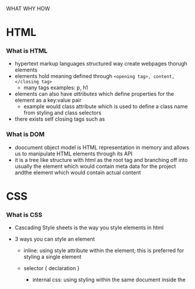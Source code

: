 WHAT
WHY
HOW

# HTML

### What is HTML

- hypertext markup languages structured way create webpages thorugh elements
- elements hold meaning defined through `<opening tag>, content, </closing tag>`
  - many tags examples: p, h1
- elements can also have _attributes_ which define properties for the element as a key:value pair
  - example would class attribute which is used to define a class name from styling and class selectors
- there exists self closing tags such as <br/>

### What is DOM

- doocument object model is HTML representation in memory and allows us to manipulate HTML elements through its API
- it is a tree like structure with html as the root tag and branching off into usually the <head> element which would contain meta data for the project andthe <body> element which would contain actual content

# CSS

### What is CSS

- Cascading Style sheets is the way you style elements in html
- 3 ways you can style an element

  - inline: using style attribute within the element; this is preferred for styling a single element

  - selector { declaration }
    - internal css: using styling within the same document inside the <style> tag within the head; ideal for styling multiple elements of similar styles
    - external css: <link> tag within the head to link to an external style sheet using href attribute to specify the file; ideal for styling the same elements of a similar styling thorugh multiple documents or having a paritcular theme

### Selectors

    - how you pick what you want to style in an internal / external css
    - elements selector directly pick elements
    - class selector using . to select elements was the attribute class of the same name (better for multiple elements)
    - id selector using # to select a specfic element with a unique id
    - grouping multiple selectors using commas
    - parent child selector using space
    - many more...

### box model

    - every elements encapsulated by the box model that allows them to allign
    - Content: inner most layer with content
    - Padding: space between content and border
    - Border: border around content
    - Margin: space between border and next element

# Javascript

### What is JavaScript

- Dynamic and weakly typed language used mainly to implement dynamic features on webpages
- variables are dynamic and weakly typed: data type can change over runtime and dont require typing
- javascript can be run outside of the browser environment using Node.js with a package manager such as npm

### Event Propagation

- bubbling: events propagated inner to outer (enabled by default)
- capturing: events propagated outer to inner

### Asynchronous Programming

- execution of code can run simultaneously and isn't dependent on another
- Promise: method that will produce a result in some time
  - "Pending": method processing
  - "Fufiled": successful
  - "rejected": failure

```javascript
let promise = new Promise(function(resolve, reject)) {
    // logic resulting in successful
    resolve(...);

    // logic resulitng in error
    reject(...);
}
```

- consuming a promise using then(handleSuccess, handleError)

```javascript
promise.then(
    function(result) { /* handle success result */}
    function(error) { /* handle error result */}
);
```

- can use async and await to wrap promises
  - async function: creates function that returns a promise
  - await keywork inside async function used to make program wait until execution of function finishes before continuing
  ```javascript
  async function fetchData() {
    try {
      const response = await fetch(url);
      const data = await response.json();
    } catch (error) {}
  }
  ```

# TypeScript

- javascript extension with added ruling
- static/strongly typed
  - annotated with :type
    `let x: number = 5;`
  - implicitly type inference auto assigns type
- typescript compiles ts into js using tsc
- interface support as well (none in js)

### why use?

- accustomed to strongly typed languages (java, etc.)
- OOP
- type checking to ensure correctly working large databases

# React

- library to create front-end UI and has many importable libraries

### Component based architecture

- unit of reusable code encompassing rendering and logic
- single reponsiblity principle: each componany has singular responsibility
- class-based (outdated) and functional-based components
  - class extends React.Component and returns render() and uses lifecycle methods to manage state
  - function returns html and hooks for state management
- JSX - JavaScript XML: syntax extension to produce react elmeents which allows JS with HTML
  - babel compiles JSX into JS

### Virtual DOM

- reconiliation: virtual DOM (virtual lightweight copy DOM) synchornizes the actual DOM when necessary (state changes)
- improving performance greatly (less overhead calls to server)

### Navigation

- react swaps preloaded content onto single HTML page to give illusion of navigation
- react dom router creates navigation between different views
- browserrouter, routes, route
- cons: everything must be loaded first and doesn't perform well on SEO

### props

- properties passed as paramters from parent to child component and can be accessed thourgh destructuring the prop

### hooks

- functions to add behavior and start with use
- useState()
- useEffect()









WHAT
WHY
HOW

# Questions

## HTML

- what is HTML
  - hyper text mark up language is a structured way create webpages thorugh elements
  - DOM - Document Object Model is a tree like structure in memory that tells the browser how to render HTML webpage
    - format of HTML is root HTML with children of head (meta data) and body (content) tag
- what are tags

  - everything in HTML defined by elements defined by content enclosed by opening and closing tags that determine what purpose of content
  - tags are _nested_ within each other in parent child tree structure
    HTML -> DOM
    tag -> Element

- what are attributes
  - specific properties that give additional information about element using propery value pairs specified inside the tag
  - global attributes - ID, class, name, style
  - element specific attributes - type, placeholder, value, etc.
  - schema - published template that defines how these tags and attribute and determine whats right and go with specifics

## CSS

- how do we add in styling
  - use css to create styles for a web page
  - inline - in the element, internal - in the document in `<style>` under `<head>`, external - link to extenral css files
  - uses selectors to select who were applying the styling to and what styling of key value pairs
- what are some of the selectors
  - element selector - applies to specific element name
  - class selector (.) - applies to elements w/ attributes of same class name
  - id selector (#) - applies to a element w/ attributes with the same unique id
  - universal selector (\*) - everything
  - pseudo selector (:event) - based on specific events like hover
  - grouping selector (,) - multiple selectors
  - child (space)
- how do we styling
  - declaration of key value pairs

## JavaScript / TypeScript

What is it

- language that is mainly for web development and brings behavior allowing our webpage to be more dynamic
- DOM manipulation
- Why
  - behavior / event manipulation and more complex in HTML

what is Node.js

- allows javascript to be run outside of the web
- node takes interpreter out of the browser (v8) and allows us to interpret js from outside browser

important aspects

- webdevelopment and BEHAVIOR
- dyanmically and loosely typed language
- interpreted - goes line by line
  - as opposed to compiled where its compiled into byte code before running
- multi-pardigm - functional, oop, modular
- high level languages
  - abstracted away from hardware
  - as opposed to low level - deal closely with hardware (memory, etc.)

origin

- main very quickly in a week
- nothing to do with java - rebranded because java was popular

dynamic typing

- we dont need to explicitly define the type of the vaiable during declaration
- variable type could change over the runtime
- type coercion
  - constantly changing type implicitly

Scopes - where a variable exists and how long it persists

- global scope - declared outside of the function and can be used anywhere
- function scope - declared inside a function and only exists in execution of the function
- block scope - declared only inside a particular block {}

Closures

- lexical - access to variables outside of its defined scope
- closures can remember a variable outside of its scope even after the outer scope finishes executing (lexical binding keeps a copy of the variable)
- example usage: react props - components(props) with lexical binding to variables outside of its component

var vs let vs const

- var hoists variable decalration to the top - leaking out of scope - shouldn't be used modern days
- let variable declaration is defined specifically in its scope
- let and const (not reassignable) are blocked scope

testing equality

- === -> strict matches type and value 1==="1" -> false
- == -> just needs to match value 1 == "1" -> true

creating object
- JS Object notation
  - { } with key value pairs of property: "propertyValue"
  ```javascript
  let obj = {
    propety1: "property1Value",
    propety2: "property2Value"
  }
  ```
-  can nest objects inside object as well 

OOP
- classes syntax
  - constructor keyword
  - get and set keywords 
```javascript
class className() {

  constructor(name) {
    this.name = name;
  }
  get name(){
    return this.name;
  }
}
```

callback function
- function that is passed in as a parameter to another function with intention of execution later

types
- string, number, boolean, null, undefined, NaN, object, 
- typeof operator used to find type of something
- typeof function = object
- typeof array = object
  - js array is wrapper abstraction over array
  - arrays are contiguous in memory
  - dynamic (can change size)
- Truthy and Falsy
  - general representation for different types of true or false
  - False -> 0, "", null, false, ...

enhanced forloops loops
- for (const x of arr)
  - iterates over the value/object
- for (const x in arr)
  - iterates over the index

DOM manipulation
- js API to manipulate the DOM directly
- document.ge

typescript
- strongly typed javascript
- variable typed using :type after the variable declaration
- interfaces - OOP and abstraction

# React
- js library that uses component based architecture
- component - reusuable units of codes that encapsulate data and behavior
  - modular components that work together with single responisbility
- creates a single page application
  - dynamically re-renders pre-laoded content instead of requesting the server for a new page (faking navigation)
  - not modifying the dom directly - virtual dom synchronizes with actual dom only when necessary -> reconciliation
  - react router dom

- drawbacks of single page application
  - everything most be initally loaded causing longer intial load time because of prerendering everything (eager loading)
  - complexity -> 
  - search engine optimization is impacted negatively (struggle to find url because were faking it) -> solved problem now 

- creating new react app
  - dont use create react app anymore (deprecated)
  - yarn create vite


- creating a component
  - class-based component (less used)
  - functional-based component
    - components start with capital letter
    - `function ComponentName(props) { return ( <> </>)}`

- props
  - properties that are passed one way from parent to child components

- lifting state
  - instead of declaring the state in the child component you would declare them in the parent component and pass the state and setState down through the child component as props allowing you to manipulate the state from the child component and thus sharing state through siblings

- context
  - can share state globally
  - `const MyContext = createContext(defaultValues)`
  - ` <MyContext.Provider value={contextValues}> </MyContext.Provider>`
  - `const value = useContext(MyContext)`

- routing
  - create route navigation between components of your webpages
  - allows for SPA to simulate navigation
  - `<BrowserRouter> <Routes> <Route path="/" element={<HomePage />} />`
  - `<Link to="/"> Home </Link>`
